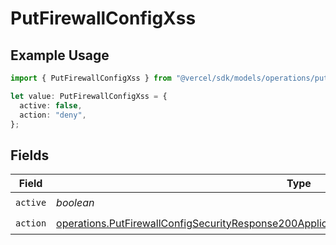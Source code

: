 # PutFirewallConfigXss

## Example Usage

```typescript
import { PutFirewallConfigXss } from "@vercel/sdk/models/operations/putfirewallconfig.js";

let value: PutFirewallConfigXss = {
  active: false,
  action: "deny",
};
```

## Fields

| Field                                                                                                                                                                                                        | Type                                                                                                                                                                                                         | Required                                                                                                                                                                                                     | Description                                                                                                                                                                                                  |
| ------------------------------------------------------------------------------------------------------------------------------------------------------------------------------------------------------------ | ------------------------------------------------------------------------------------------------------------------------------------------------------------------------------------------------------------ | ------------------------------------------------------------------------------------------------------------------------------------------------------------------------------------------------------------ | ------------------------------------------------------------------------------------------------------------------------------------------------------------------------------------------------------------ |
| `active`                                                                                                                                                                                                     | *boolean*                                                                                                                                                                                                    | :heavy_check_mark:                                                                                                                                                                                           | N/A                                                                                                                                                                                                          |
| `action`                                                                                                                                                                                                     | [operations.PutFirewallConfigSecurityResponse200ApplicationJSONResponseBodyActiveCrsXssAction](../../models/operations/putfirewallconfigsecurityresponse200applicationjsonresponsebodyactivecrsxssaction.md) | :heavy_check_mark:                                                                                                                                                                                           | N/A                                                                                                                                                                                                          |
